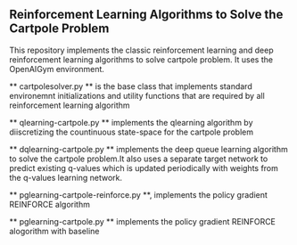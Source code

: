 ## Reinforcement Learning Algorithms to Solve the Cartpole Problem

This repository  implements the classic reinforcement learning  and deep reinforcement learning algorithms to solve cartpole problem.
It uses the OpenAIGym environment.

** cartpolesolver.py ** is the base class that implements standard environemnt initializations and utility functions that are required by all reinforcement learning algorithm

** qlearning-cartpole.py ** implements the qlearning algorithm by diiscretizing the countinuous state-space for the cartpole problem

** dqlearning-cartpole.py ** implements the deep queue learning algorithm to solve the cartpole problem.It also uses a separate target network to predict existing q-values which is updated periodically with weights from the q-values learning network.

** pglearning-cartpole-reinforce.py **, implements the policy gradient REINFORCE algorithm

** pglearning-cartpole.py ** implements the policy gradient REINFORCE alogorithm with baseline


